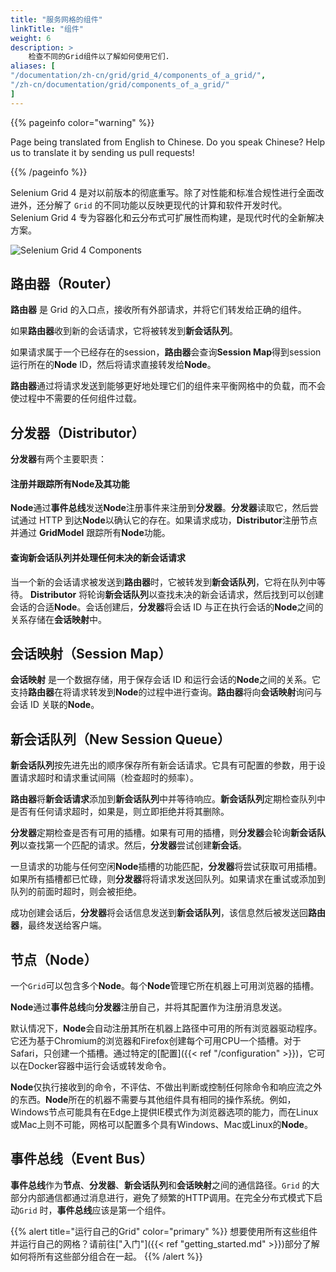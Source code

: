 ```yaml
---
title: "服务网格的组件"
linkTitle: "组件"
weight: 6
description: >
    检查不同的Grid组件以了解如何使用它们.
aliases: [
"/documentation/zh-cn/grid/grid_4/components_of_a_grid/",
"/zh-cn/documentation/grid/components_of_a_grid/"
]
---
```


{{% pageinfo color="warning" %}}
<p class="lead">
   <i class="fas fa-language d-4"></i> 
   Page being translated from 
   English to Chinese. Do you speak Chinese? Help us to translate
   it by sending us pull requests!
</p>
{{% /pageinfo %}}

Selenium Grid 4 是对以前版本的彻底重写。除了对性能和标准合规性进行全面改进外，还分解了 `Grid` 的不同功能以反映更现代的计算和软件开发时代。 Selenium Grid 4 专为容器化和云分布式可扩展性而构建，是现代时代的全新解决方案。

![Selenium Grid 4 Components](/images/documentation/grid/components.png)

## 路由器（Router）

**路由器** 是 Grid 的入口点，接收所有外部请求，并将它们转发给正确的组件。

如果**路由器**收到新的会话请求，它将被转发到**新会话队列**。

如果请求属于一个已经存在的session，**路由器**会查询**Session Map**得到session运行所在的**Node** ID，然后将请求直接转发给**Node**。

**路由器**通过将请求发送到能够更好地处理它们的组件来平衡网格中的负载，而不会使过程中不需要的任何组件过载。

## 分发器（Distributor）

**分发器**有两个主要职责：

#### 注册并跟踪所有Node及其功能

**Node**通过**事件总线**发送**Node**注册事件来注册到**分发器**。**分发器**读取它，然后尝试通过 HTTP 到达**Node**以确认它的存在。如果请求成功，**Distributor**注册节点并通过 **GridModel** 跟踪所有**Node**功能。

#### 查询新会话队列并处理任何未决的新会话请求

当一个新的会话请求被发送到**路由器**时，它被转发到**新会话队列**，它将在队列中等待。 **Distributor** 将轮询**新会话队列**以查找未决的新会话请求，然后找到可以创建会话的合适**Node**。会话创建后，**分发器**将会话 ID 与正在执行会话的**Node**之间的关系存储在**会话映射**中。

## 会话映射（Session Map）

**会话映射** 是一个数据存储，用于保存会话 ID 和运行会话的**Node**之间的关系。它支持**路由器**在将请求转发到**Node**的过程中进行查询。**路由器**将向**会话映射**询问与会话 ID 关联的**Node**。

## 新会话队列（New Session Queue）

**新会话队列**按先进先出的顺序保存所有新会话请求。它具有可配置的参数，用于设置请求超时和请求重试间隔（检查超时的频率）。

**路由器**将**新会话请求**添加到**新会话队列**中并等待响应。**新会话队列**定期检查队列中是否有任何请求超时，如果是，则立即拒绝并将其删除。

**分发器**定期检查是否有可用的插槽。如果有可用的插槽，则**分发器**会轮询**新会话队列**以查找第一个匹配的请求。然后，**分发器**尝试创建**新会话**。

一旦请求的功能与任何空闲**Node**插槽的功能匹配，**分发器**将尝试获取可用插槽。如果所有插槽都已忙碌，则**分发器**将将请求发送回队列。如果请求在重试或添加到队列的前面时超时，则会被拒绝。

成功创建会话后，**分发器**将会话信息发送到**新会话队列**，该信息然后被发送回**路由器**，最终发送给客户端。

## 节点（Node）

一个`Grid`可以包含多个**Node**。每个**Node**管理它所在机器上可用浏览器的插槽。

**Node**通过**事件总线**向**分发器**注册自己，并将其配置作为注册消息发送。

默认情况下，**Node**会自动注册其所在机器上路径中可用的所有浏览器驱动程序。它还为基于Chromium的浏览器和Firefox创建每个可用CPU一个插槽。对于Safari，只创建一个插槽。通过特定的[配置]({{< ref "/configuration" >}})，它可以在Docker容器中运行会话或转发命令。

**Node**仅执行接收到的命令，不评估、不做出判断或控制任何除命令和响应流之外的东西。**Node**所在的机器不需要与其他组件具有相同的操作系统。例如，Windows节点可能具有在Edge上提供IE模式作为浏览器选项的能力，而在Linux或Mac上则不可能，网格可以配置多个具有Windows、Mac或Linux的**Node**。

## 事件总线（Event Bus）

**事件总线**作为**节点**、**分发器**、**新会话队列**和**会话映射**之间的通信路径。`Grid` 的大部分内部通信都通过消息进行，避免了频繁的HTTP调用。在完全分布式模式下启动`Grid` 时，**事件总线**应该是第一个组件。

{{% alert title="运行自己的Grid" color="primary" %}}
想要使用所有这些组件并运行自己的网格？请前往["入门"]({{< ref "getting_started.md" >}})部分了解如何将所有这些部分组合在一起。
{{% /alert %}}
